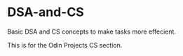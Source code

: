 # DSA-and-CS
Basic DSA and CS concepts to make tasks more effecient.

This is for the Odin Projects CS section.
